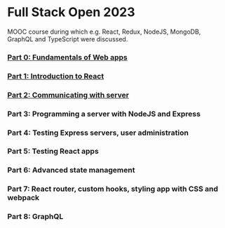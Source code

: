 # Full Stack Open 2023
MOOC course during which e.g. React, Redux, NodeJS, MongoDB, GraphQL and TypeScript were discussed.

### [Part 0: Fundamentals of Web apps](part_0)
### [Part 1: Introduction to React](part_1)
### [Part 2: Communicating with server](part_2)
### Part 3: Programming a server with NodeJS and Express
### Part 4: Testing Express servers, user administration
### Part 5: Testing React apps
### Part 6: Advanced state management
### Part 7: React router, custom hooks, styling app with CSS and webpack
### Part 8: GraphQL
